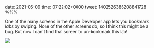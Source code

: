 date: 2021-06-09
time: 07:22:02+0000
tweet: 1402526386208841728
%%%

One of the many screens in the Apple Developer app lets you bookmark *labs* by swiping. None of the other screens do, so I think this might be a bug. But now I can’t find that screen to un-bookmark this lab!

![](E3bGTxHXoAYfxR3.jpg)
